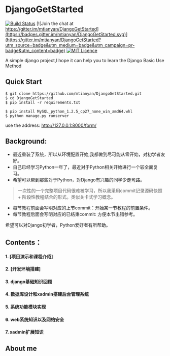 # DjangoGetStarted

[![Build Status](https://travis-ci.org/mtianyan/hexoBlog-Github.svg?branch=master)](https://travis-ci.org/mtianyan/hexoBlog-Github)
[![Join the chat at https://gitter.im/mtianyan/DjangoGetStarted](https://badges.gitter.im/mtianyan/DjangoGetStarted.svg)](https://gitter.im/mtianyan/DjangoGetStarted?utm_source=badge&utm_medium=badge&utm_campaign=pr-badge&utm_content=badge)
[![MIT Licence](https://badges.frapsoft.com/os/mit/mit.svg?v=103)](https://opensource.org/licenses/mit-license.php)

A simple django project,I hope it can help you to learn the Django Basic Use Method

## Quick Start

```
$ git clone https://github.com/mtianyan/DjangoGetStarted.git
$ cd DjangoGetStarted
$ pip install -r requirements.txt
```

```
$ pip install MySQL_python_1.2.5_cp27_none_win_amd64.whl
$ python manage.py runserver
```

use the address: http://127.0.0.1:8000/form/

## Background:

- 最近重装了系统，所以从环境配置开始,我都做到尽可能从零开始，对初学者友好。
- 自己已经学习Python一年了，最近对于Python相关开始进行一个较全面复习。
- 希望可以帮到那些对于Python，对Django有兴趣的同学少走弯路。

>一次性的一个完整项目代码很难被学习，所以我采用commit记录源码快照 + 阶段性教程结合的形式。类似关卡式学习概念。

- 每节教程前面会写明对应的上节commit：开始某一节教程的前置条件。
- 每节教程后面会写明对应的已结束commit: 方便本节出错参考。

希望可以对Django初学者，Python爱好者有所帮助。

## Contents：

#### 1. [项目演示和课程介绍]
#### 2. [开发环境搭建]
#### 3. django基础知识回顾
#### 4. 数据库设计和xadmin搭建后台管理系统
#### 5. 系统功能模块实现
#### 6. web系统知识以及网络安全
#### 7. xadmin扩展知识

## About me

